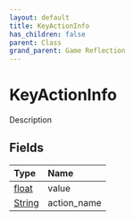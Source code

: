 ```yaml
---
layout: default
title: KeyActionInfo
has_children: false
parent: Class
grand_parent: Game Reflection
---
```

# KeyActionInfo
Description 

## Fields
| Type | Name |
|:-------------|:--------------|
| [float](/game-reflection/components/float.md) | value |
| [String](/game-reflection/components/string.md) | action_name |

